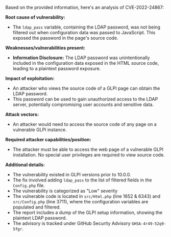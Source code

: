 Based on the provided information, here's an analysis of CVE-2022-24867:

**Root cause of vulnerability:**
- The `ldap_pass` variable, containing the LDAP password, was not being filtered out when configuration data was passed to JavaScript. This exposed the password in the page's source code.

**Weaknesses/vulnerabilities present:**
- **Information Disclosure:** The LDAP password was unintentionally included in the configuration data exposed in the HTML source code, leading to a plaintext password exposure.

**Impact of exploitation:**
- An attacker who views the source code of a GLPI page can obtain the LDAP password.
- This password can be used to gain unauthorized access to the LDAP server, potentially compromising user accounts and sensitive data.

**Attack vectors:**
- An attacker would need to access the source code of any page on a vulnerable GLPI instance.

**Required attacker capabilities/position:**
- The attacker must be able to access the web page of a vulnerable GLPI installation. No special user privileges are required to view source code.

**Additional details:**
- The vulnerability existed in GLPI versions prior to 10.0.0.
- The fix involved adding `ldap_pass` to the list of filtered fields in the `Config.php` file.
- The vulnerability is categorized as "Low" severity
- The vulnerable code is located in `src/Html.php` (line 1652 & 6343) and `src/Config.php` (line 3711), where the configuration variables are populated and filtered.
- The report includes a dump of the GLPI setup information, showing the plaintext LDAP password.
- The advisory is tracked under GitHub Security Advisory `GHSA-4r49-52q9-5fgr`.